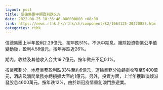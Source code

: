 ```yaml
---
layout: post
title: 信德集團中期盈利跌51%
date: 2022-08-25 18:36:46.000000000 +08:00
link: https://news.rthk.hk/rthk/ch/component/k2/1664125-20220825.htm
categories: rthk
---
```


信德集團上半年盈利2.29億元，按年跌51%，不派中期息。撇除投資物業公平值變動後，盈利4.58億元，按年亦跌近26%。

期內，收益及其他收入合共19.7億元，按年微升不足0.1%。

按業務劃分，地產業務盈利跌33%至約6億元，運輸業務分擔虧損收窄至9400萬元，酒店及消閒業務亦虧損擴大至約1億元。另外，投資方面，上半年獲取澳娛派發股息4600萬元，按年跌12%，由於新冠疫情重創澳門旅遊業。
